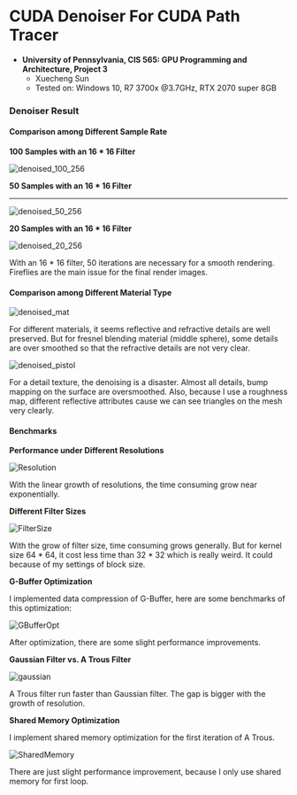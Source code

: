 CUDA Denoiser For CUDA Path Tracer
==================================

* **University of Pennsylvania, CIS 565: GPU Programming and Architecture, Project 3**
  * Xuecheng Sun
  * Tested on: Windows 10, R7 3700x @3.7GHz, RTX 2070 super 8GB

### Denoiser Result 

#### Comparison among Different Sample Rate

**100 Samples with an 16 * 16 Filter**

![denoised_100_256](./img/denoised_100_256.png)

**50 Samples with an 16 * 16 Filter**

****

![denoised_50_256](./img/denoised_50_256.png)

**20 Samples with an 16 * 16 Filter**

![denoised_20_256](./img/denoised_20_256.png)

With an 16 * 16 filter, 50 iterations are necessary for a smooth rendering. Fireflies are the main issue for the final render images.

#### Comparison among Different Material Type

![denoised_mat](./img/denoised_mat.png)

For different materials, it seems reflective and refractive details are well preserved. But for fresnel blending material (middle sphere), some details are over smoothed so that the refractive details are not very clear.

![denoised_pistol](./img/denoised_pistol.png)

For a detail texture, the denoising is a disaster. Almost all details, bump mapping on the surface are oversmoothed. Also, because I use a roughness map, different reflective attributes cause we can see triangles on the mesh very clearly.

#### Benchmarks

**Performance under Different Resolutions**

![Resolution](./img/Resolution.png)

With the linear growth of resolutions, the time consuming grow near exponentially.

**Different Filter Sizes**

![FilterSize](./img/FilterSize.png)

With the grow of filter size, time consuming grows generally. But for kernel size 64 * 64, it cost less time than 32 * 32 which is really weird. It could because of my settings of block size.

**G-Buffer Optimization**

I implemented data compression of G-Buffer, here are some benchmarks of this optimization:

![GBufferOpt](./img/GBufferOpt.png)

After optimization, there are some slight performance improvements.

**Gaussian Filter vs. A Trous Filter**

![gaussian](./img/gaussian.png)

A Trous filter run faster than Gaussian filter. The gap is bigger with the growth of resolution.

**Shared Memory Optimization**

I implement shared memory optimization for the first iteration of A Trous.

![SharedMemory](./img/SharedMemory.png)

There are just slight performance improvement, because I only use shared memory for first loop.